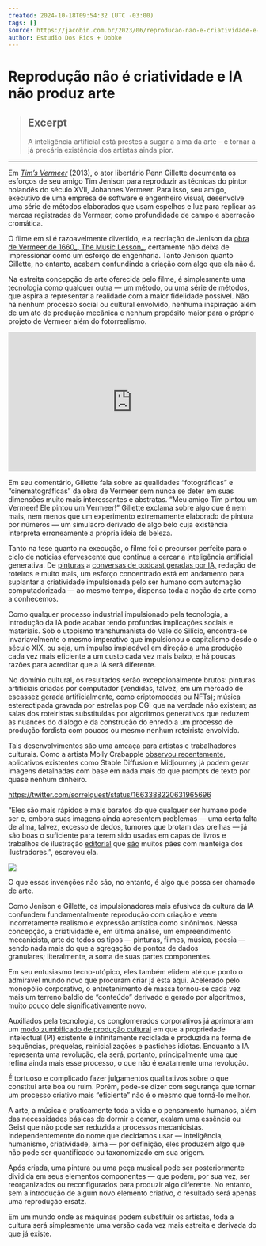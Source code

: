 ```yaml
---
created: 2024-10-18T09:54:32 (UTC -03:00)
tags: []
source: https://jacobin.com.br/2023/06/reproducao-nao-e-criatividade-e-ia-nao-produz-arte/
author: Estudio Dos Rios + Dobke
---
```


# Reprodução não é criatividade e IA não produz arte

> ## Excerpt
> A inteligência artificial está prestes a sugar a alma da arte – e tornar a já precária existência dos artistas ainda pior.

---
Em [_Tim’s Vermeer_](https://www.youtube.com/watch?v=WPL7D0Ha1kQ) (2013), o ator libertário Penn Gillette documenta os esforços de seu amigo Tim Jenison para reproduzir as técnicas do pintor holandês do século XVII, Johannes Vermeer. Para isso, seu amigo, executivo de uma empresa de software e engenheiro visual, desenvolve uma série de métodos elaborados que usam espelhos e luz para replicar as marcas registradas de Vermeer, como profundidade de campo e aberração cromática.

O filme em si é razoavelmente divertido, e a recriação de Jenison da [obra de Vermeer de 1660_, The Music Lesson_](https://en.wikipedia.org/wiki/The_Music_Lesson), certamente não deixa de impressionar como um esforço de engenharia. Tanto Jenison quanto Gillette, no entanto, acabam confundindo a criação com algo que ela não é. 

Na estreita concepção de arte oferecida pelo filme, é simplesmente uma tecnologia como qualquer outra — um método, ou uma série de métodos, que aspira a representar a realidade com a maior fidelidade possível. Não há nenhum processo social ou cultural envolvido, nenhuma inspiração além de um ato de produção mecânica e nenhum propósito maior para o próprio projeto de Vermeer além do fotorrealismo.

<iframe loading="lazy" title="Tim's Vermeer - Full Documentary" width="500" height="281" data-src="https://www.youtube.com/embed/WPL7D0Ha1kQ?feature=oembed" frameborder="0" allow="accelerometer; autoplay; clipboard-write; encrypted-media; gyroscope; picture-in-picture; web-share" referrerpolicy="strict-origin-when-cross-origin" allowfullscreen="" src="https://www.youtube.com/embed/WPL7D0Ha1kQ?feature=oembed" data-load-mode="1"></iframe>

Em seu comentário, Gillette fala sobre as qualidades “fotográficas” e “cinematográficas” da obra de Vermeer sem nunca se deter em suas dimensões muito mais interessantes e abstratas. “Meu amigo Tim pintou um Vermeer! Ele pintou um Vermeer!” Gillette exclama sobre algo que é nem mais, nem menos que um experimento extremamente elaborado de pintura por números — um simulacro derivado de algo belo cuja existência interpreta erroneamente a própria ideia de beleza.

Tanto na tese quanto na execução, o filme foi o precursor perfeito para o ciclo de notícias efervescente que continua a cercar a inteligência artificial generativa. De [pinturas](https://twitter.com/heykody/status/1662168390352666624) a [conversas de podcast geradas por IA,](https://twitter.com/LinusEkenstam/status/1662885271556218888) redação de roteiros e muito mais, um esforço concentrado está em andamento para suplantar a criatividade impulsionada pelo ser humano com automação computadorizada — ao mesmo tempo, dispensa toda a noção de arte como a conhecemos.

Como qualquer processo industrial impulsionado pela tecnologia, a introdução da IA pode acabar tendo profundas implicações sociais e materiais. Sob o utopismo transhumanista do Vale do Silício, encontra-se invariavelmente o mesmo imperativo que impulsionou o capitalismo desde o século XIX, ou seja, um impulso implacável em direção a uma produção cada vez mais eficiente a um custo cada vez mais baixo, e há poucas razões para acreditar que a IA será diferente.

No domínio cultural, os resultados serão excepcionalmente brutos: pinturas artificiais criadas por computador (vendidas, talvez, em um mercado de escassez gerada artificialmente, como criptomoedas ou NFTs); música estereotipada gravada por estrelas pop CGI que na verdade não existem; as salas dos roteiristas substituídas por algoritmos generativos que reduzem as nuances do diálogo e da construção do enredo a um processo de produção fordista com poucos ou mesmo nenhum roteirista envolvido.

Tais desenvolvimentos são uma ameaça para artistas e trabalhadores culturais. Como a artista Molly Crabapple [observou recentemente](https://www.latimes.com/opinion/story/2022-12-21/artificial-intelligence-artists-stability-ai-digital-images), aplicativos existentes como Stable Diffusion e Midjourney já podem gerar imagens detalhadas com base em nada mais do que prompts de texto por quase nenhum dinheiro.

https://twitter.com/sorrelquest/status/1663388220631965696

“Eles são mais rápidos e mais baratos do que qualquer ser humano pode ser e, embora suas imagens ainda apresentem problemas — uma certa falta de alma, talvez, excesso de dedos, tumores que brotam das orelhas — já são boas o suficiente para terem sido usadas em capas de livros e trabalhos de ilustração [editorial](https://www.thecreativepenn.com/2022/10/14/ai-generative-art-midjourney-dall-e/) que [são](https://nwn.blogs.com/nwn/2022/09/midjourney-ai-illustration-bulwark.html) muitos pães com manteiga dos ilustradores.”, escreveu ela.

[![](https://jacobin.com.br/wp-content/uploads/2024/05/Banner-300-600.gif)](https://autonomialiteraria.com.br/)

O que essas invenções não são, no entanto, é algo que possa ser chamado de arte.

Como Jenison e Gillette, os impulsionadores mais efusivos da cultura da IA confundem fundamentalmente reprodução com criação e veem incorretamente realismo e expressão artística como sinônimos. Nessa concepção, a criatividade é, em última análise, um empreendimento mecanicista, arte de todos os tipos — pinturas, filmes, música, poesia — sendo nada mais do que a agregação de pontos de dados granulares; literalmente, a soma de suas partes componentes.

Em seu entusiasmo tecno-utópico, eles também elidem até que ponto o admirável mundo novo que procuram criar já está aqui. Acelerado pelo monopólio corporativo, o entretenimento de massa tornou-se cada vez mais um terreno baldio de “conteúdo” derivado e gerado por algoritmos, muito pouco dele significativamente novo. 

Auxiliados pela tecnologia, os conglomerados corporativos já aprimoraram um [modo zumbificado de produção cultural](https://jacobin.com/2021/12/disney-mass-culture-commodification-tv-movie-franchises) em que a propriedade intelectual (PI) existente é infinitamente reciclada e produzida na forma de sequências, prequelas, reinicializações e pastiches idiotas. Enquanto a IA representa uma revolução, ela será, portanto, principalmente uma que refina ainda mais esse processo, o que não é exatamente uma revolução.

É tortuoso e complicado fazer julgamentos qualitativos sobre o que constitui arte boa ou ruim. Porém, pode-se dizer com segurança que tornar um processo criativo mais “eficiente” não é o mesmo que torná-lo melhor.

A arte, a música e praticamente toda a vida e o pensamento humanos, além das necessidades básicas de dormir e comer, exalam uma essência ou Geist que não pode ser reduzida a processos mecanicistas. Independentemente do nome que decidamos usar — inteligência, humanismo, criatividade, alma — por definição, eles produzem algo que não pode ser quantificado ou taxonomizado em sua origem.

Após criada, uma pintura ou uma peça musical pode ser posteriormente dividida em seus elementos componentes — que podem, por sua vez, ser reorganizados ou reconfigurados para produzir algo diferente. No entanto, sem a introdução de algum novo elemento criativo, o resultado será apenas uma reprodução ersatz.

Em um mundo onde as máquinas podem substituir os artistas, toda a cultura será simplesmente uma versão cada vez mais estreita e derivada do que já existe.

